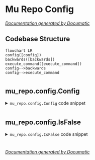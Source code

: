 # Mu Repo Config

[_Documentation generated by Documatic_](https://www.documatic.com)

<!---Documatic-section-Codebase Structure-start--->
## Codebase Structure

<!---Documatic-block-system_architecture-start--->
```mermaid
flowchart LR
config([config])
backwards([backwards])
execute_command([execute_command])
config-->backwards
config-->execute_command
```
<!---Documatic-block-system_architecture-end--->

# #
<!---Documatic-section-Codebase Structure-end--->

<!---Documatic-section-mu_repo.config.Config-start--->
## mu_repo.config.Config

<!---Documatic-section-Config-start--->
<!---Documatic-block-mu_repo.config.Config-start--->
<details>
	<summary><code>mu_repo.config.Config</code> code snippet</summary>

```python
class Config(object):
    __slots__ = ['repos', 'serial', '_git', 'current_group', 'groups', 'is_sh_command', '_remote_hosts']

    def __init__(self, **kwargs):
        self.repos = []
        self.serial = False
        self._git = None
        self.is_sh_command = False
        self.current_group = None
        self.groups = {}
        for (k, v) in kwargs.items():
            setattr(self, k, v)
        self._remote_hosts = None

    def __getitem__(self, key):
        return getattr(self, key)

    def _GetGit(self):
        return self._git or 'git'

    def _SetGit(self, git):
        self._git = git
    git = property(_GetGit, _SetGit)

    def _GetRemoteHosts(self):
        remote_hosts = self._remote_hosts
        if remote_hosts is None:
            git = self.git
            from mu_repo.execute_command import ExecuteCommand
            output = ExecuteCommand([git] + 'config --get-regexp mu-repo.remote-base-url'.split(), '.', return_stdout=True)
            remotes_hosts = []
            for line in output.splitlines():
                if line.startswith(b'mu-repo.remote-base-url '):
                    line = line[len(b'mu-repo.remote-base-url '):]
                    if type(b'') is not type(''):
                        line = line.decode('utf-8')
                    remotes_hosts.append(line)
            self._remote_hosts = remotes_hosts
        return self._remote_hosts

    def _SetRemoteHosts(self, remote_hosts):
        self._remote_hosts = remote_hosts[:]
    remote_hosts = property(_GetRemoteHosts, _SetRemoteHosts)

    def items(self):
        yield ('repos', self.repos)
        yield ('serial', str(self.serial))
        if self._git:
            yield ('git', self._git)
        if self.current_group:
            yield ('current_group', self.current_group)
        yield ('groups', self.groups)
        if self._remote_hosts:
            yield ('remote_hosts', self.remote_hosts)

    def __eq__(self, o):
        if isinstance(o, Config):
            return self.repos == o.repos and self.current_group == o.current_group and (self.groups == o.groups)
        return False

    def __ne__(self, o):
        return not self == o

    @classmethod
    def Create(cls, contents):
        lines = contents.splitlines()
        config = Config()

        def GetField(line):
            try:
                (name, value) = line.split('=')
            except:
                raise ValueError('Error when splitting line: %s at "="' % (line,))
            return (name.strip(), value.strip())
        for line in lines:
            line = line.strip()
            if line:
                (name, value) = GetField(line)
                if name == 'repo':
                    config.repos.append(value)
                elif name == 'serial':
                    config.serial = IsTrue(value)
                elif name == 'git':
                    config._git = value
                elif name == 'remote_host':
                    if config._remote_hosts is None:
                        config._remote_hosts = []
                    config._remote_hosts.append(value)
                elif name == 'current_group' and value:
                    config.current_group = value
                elif name == 'group':
                    values = [x.strip() for x in value.split(',')]
                    if values:
                        group_name = values[0]
                        repos = values[1:]
                        config.groups[group_name] = repos
        serial_flag = os.getenv('MU_REPO_SERIAL', None)
        if serial_flag is not None:
            config.serial = IsTrue(serial_flag)
        return config

    def __str__(self):
        lst = []
        for (key, val) in self.items():
            if isinstance(val, str):
                lst.append('%s=%s' % (key, val))
            elif isinstance(val, list):
                assert key[-1] == 's'
                key = key[:-1]
                for v in sorted(val):
                    lst.append('%s=%s' % (key, v))
            elif isinstance(val, dict):
                assert key == 'groups'
                for (group_name, repos) in sorted(iteritems(val)):
                    values = [group_name] + repos
                    lst.append('group=%s' % ', '.join(values))
            else:
                raise AssertionError('Expecting val to be a list of strings.')
        return '\n'.join(lst)

    def __repr__(self):
        attrs = ['%s=%r' % (k, v) for (k, v) in self.items()]
        return 'Config(%s)' % ', '.join(attrs)
```
</details>
<!---Documatic-block-mu_repo.config.Config-end--->
<!---Documatic-section-Config-end--->

# #
<!---Documatic-section-mu_repo.config.Config-end--->

<!---Documatic-section-mu_repo.config.IsFalse-start--->
## mu_repo.config.IsFalse

<!---Documatic-section-IsFalse-start--->
<!---Documatic-block-mu_repo.config.IsFalse-start--->
<details>
	<summary><code>mu_repo.config.IsFalse</code> code snippet</summary>

```python
def IsFalse(value):
    return value.strip().lower() in ('0', 'false', 'no')
```
</details>
<!---Documatic-block-mu_repo.config.IsFalse-end--->
<!---Documatic-section-IsFalse-end--->

# #
<!---Documatic-section-mu_repo.config.IsFalse-end--->

[_Documentation generated by Documatic_](https://www.documatic.com)